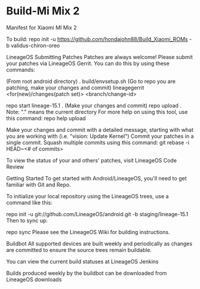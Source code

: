 # Build-Mi Mix 2
Manifest for Xiaomi MI Mix 2

To build: repo init -u https://github.com/hondajohn88/Build_Xiaomi_ROMs -b validus-chiron-oreo

LineageOS
Submitting Patches
Patches are always welcome! Please submit your patches via LineageOS Gerrit. You can do this by using these commands:

(From root android directory)
. build/envsetup.sh
(Go to repo you are patching, make your changes and commit)
lineagegerrit <for(new)/changes(patch set)> <branch/change-id>

repo start lineage-15.1 .
(Make your changes and commit)
repo upload .
Note: "." means the current directory For more help on using this tool, use this command: repo help upload

Make your changes and commit with a detailed message, starting with what you are working with (i.e. "vision: Update Kernel") Commit your patches in a single commit. Squash multiple commits using this command: git rebase -i HEAD~<# of commits>

To view the status of your and others' patches, visit LineageOS Code Review

Getting Started
To get started with Android/LineageOS, you'll need to get familiar with Git and Repo.

To initialize your local repository using the LineageOS trees, use a command like this:

repo init -u git://github.com/LineageOS/android.git -b staging/lineage-15.1
Then to sync up:

repo sync
Please see the LineageOS Wiki for building instructions.

Buildbot
All supported devices are built weekly and periodically as changes are committed to ensure the source trees remain buildable.

You can view the current build statuses at LineageOS Jenkins

Builds produced weekly by the buildbot can be downloaded from LineageOS downloads
